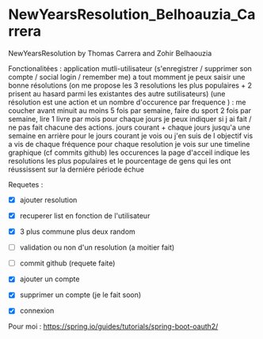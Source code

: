 # NewYearsResolution_Belhoauzia_Carrera
NewYearsResolution by Thomas Carrera and Zohir Belhaouzia

Fonctionalitées :
application mutli-utilisateur (s'enregistrer / supprimer son compte / social login / remember me)
a tout momment je peux saisir une bonne résolutions (on me propose les 3 resolutions les plus populaires + 2 prisent au hasard parmi les existantes des autre sutilisateurs) (une résolution est une action et un nombre d'occurence par frequence ) : me coucher avant minuit au moins 5 fois par semaine, faire du sport 2 fois par semaine, lire 1 livre par mois
pour chaque jours je peux indiquer si j ai fait / ne pas fait chacune des actions. jours courant + chaque jours jusqu'a une semaine en arrière
pour le jours courant je vois ou j'en suis de l objectif vis a vis de chaque fréquence
pour chaque resolution je vois sur une timeline graphique (cf commits github) les occurences
la page d'acceil indique les resolutions les plus populaires et le pourcentage de gens qui les ont réussissent sur la derniére période échue

Requetes : 

- [x] ajouter resolution
- [x] recuperer list en fonction de l'utilisateur
- [x] 3 plus commune plus deux random
- [ ] validation ou non d'un resolution (a moitier fait)
- [ ] commit github (requete faite)
- [x] ajouter un compte 
- [x] supprimer un compte (je le fait soon)
- [x] connexion 
 
 
Pour moi : 
  https://spring.io/guides/tutorials/spring-boot-oauth2/